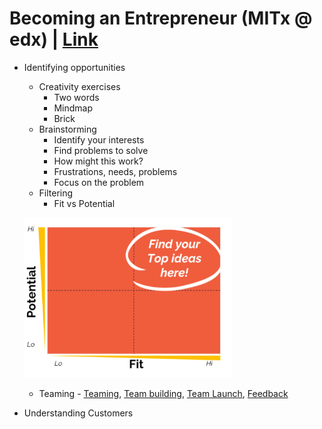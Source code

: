 # Becoming an Entrepreneur (MITx @ edx) | [Link](https://www.edx.org/course/becoming-an-entrepreneur?index=product&queryID=8ce10c19f7e405ec49cb7ef0c586bd6d&position=1)
- Identifying opportunities
    - Creativity exercises
        - Two words
        - Mindmap
        - Brick
    - Brainstorming
        - Identify your interests
        - Find problems to solve
        - How might this work?
        - Frustrations, needs, problems
        - Focus on the problem
    - Filtering
        - Fit vs Potential

    ![](imgs/fitvspotential.PNG)
    - Teaming - [Teaming](https://lauriestach.com/2015/12/20/success-is-all-about-the-people/), [Team building](https://lauriestach.com/2016/01/28/finding-the-right-co-founders-for-your-startup/), [Team Launch](https://lauriestach.com/2016/04/20/team-launch-its-all-about-setting-expectations/), [Feedback](https://lauriestach.com/2017/09/20/feedback-learning-growth-how-to-listen-and-how-to-give-it/)

- Understanding Customers